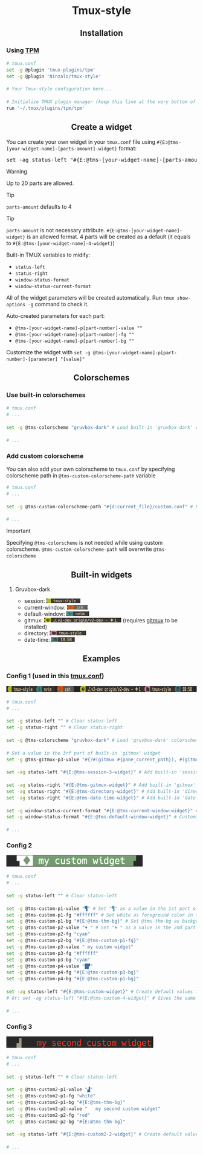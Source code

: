 <h1 align="center">Tmux-style</h1>
<h2 align="center">Installation</h2>
<h3>Using <a href='https://github.com/tmux-plugins/tpm'>TPM</a></h3>

```sh
# tmux.conf
set -g @plugin 'tmux-plugins/tpm'
set -g @plugin 'Ninzalo/tmux-style'

# Your Tmux-style configuration here...

# Initialize TMUX plugin manager (keep this line at the very bottom of tmux.conf)
run '~/.tmux/plugins/tpm/tpm'
```

<h2 align='center'>Create a widget</h2>
<p>You can create your own widget in your <code>tmux.conf</code> file using <code>#{E:@tms-[your-widget-name]-[parts-amount]-widget}</code> format:</p>
<pre>set -ag status-left "#{E:@tms-[your-widget-name]-[parts-amount]-widget}"</pre>

> [!WARNING]
> Up to 20 parts are allowed.

> [!TIP]
> `parts-amount` defaults to 4

> [!TIP]
> `parts-amount` is not necessary attribute. `#{E:@tms-[your-widget-name]-widget}` is an allowed format. 4 parts will be created as a default (it equals to `#{E:@tms-[your-widget-name]-4-widget}`)

<p>Built-in TMUX variables to midify:</p>
<ul>
    <li><code>status-left</code></li>
    <li><code>status-right</code></li>
    <li><code>window-status-format</code></li>
    <li><code>window-status-current-format</code></li>
</ul>
<p>All of the widget parameters will be created automatically. Run <code>tmux show-options -g</code> command to check it.</p>
<p>Auto-created parameters for each part:</p>
<ul>
    <li><code>@tms-[your-widget-name]-p[part-number]-value ""</code></li>
    <li><code>@tms-[your-widget-name]-p[part-number]-fg ""</code></li>
    <li><code>@tms-[your-widget-name]-p[part-number]-bg ""</code></li>
</ul>
<p>Customize the widget with <code>set -g @tms-[your-widget-name]-p[part-number]-[parameter] "[value]"</code></p>

<h2 align="center">Colorschemes</h2>
<h3>Use built-in colorschemes</h3>

```sh
# tmux.conf
# ...

set -g @tms-colorscheme "gruvbox-dark" # Load built-in 'gruvbox-dark' colorscheme [Default: gruvbox-dark]

# ...
```

<h3>Add custom colorscheme</h3>
<p>You can also add your own colorscheme to <code>tmux.conf</code> by specifying colorscheme path in <code>@tms-custom-colorscheme-path</code> variable</p>

```sh
# tmux.conf
# ...

set -g @tms-custom-colorscheme-path "#{d:current_file}/custom.conf" # Load 'custom' colorscheme

# ...
```
> [!IMPORTANT]
> Specifying `@tms-colorscheme` is not needed while using custom colorscheme. `@tms-custom-colorscheme-path` will overwrite `@tms-colorscheme`

<h2 align="center">Built-in widgets</h2>
<ol>
    <li>Gruvbox-dark</li>
    <ul>
        <li>session: <img src='./assets/session.png' height='12'/></li>
        <li>current-window: <img src='./assets/current-window.png' height='12'/></li>
        <li>default-window: <img src='./assets/default-window.png' height='12'/></li>
        <li>gitmux: <img src='./assets/gitmux.png' height='12'/> (requires <a href='https://github.com/arl/gitmux'>gitmux</a> to be installed)</li>
        <li>directory: <img src='./assets/directory.png' height='12'/></li>
        <li>date-time: <img src='./assets/date-time.png' height='12'/></li>
    </ul>
</ol>

<h2 align="center">Examples</h2>
<h3>Config 1 (used in this <a href='https://github.com/Ninzalo/dotfiles-tmux/blob/5a1c88f9f2cc05bcc50ca6963bc81588bcc0cfa1/tmux.conf#L84-L101'>tmux.conf</a>)</h3>
<img src='./assets/config1.png' height='16'/>

```sh
# tmux.conf
# ...

set -g status-left "" # Clear status-left
set -g status-right "" # Clear status-right

set -g @tms-colorscheme "gruvbox-dark" # Load 'gruvbox-dark' colorscheme [Default: gruvbox-dark]

# Set a value in the 3rf part of built-in 'gitmux' widget
set -g @tms-gitmux-p3-value "#{?#(gitmux #{pane_current_path}), #(gitmux -cfg $HOME/.config/gitmux/.gitmux.conf #{pane_current_path}),}"

set -ag status-left "#{E:@tms-session-3-widget}" # Add built-in 'session' widget to status-left with 3 parts

set -ag status-right "#{E:@tms-gitmux-widget}" # Add built-in 'gitmux' widget to status-right with default amount of parts (4)
set -ag status-right "#{E:@tms-directory-widget}" # Add built-in 'directory' widget to status-right with default amount of parts (4)
set -ag status-right "#{E:@tms-date-time-widget}" # Add built-in 'date-time' widget to status-right with default amount of parts (4)

set -g window-status-current-format "#{E:@tms-current-window-widget}" # Customize default TMUX current window widget with gruvbox-dark theme (contains 4 parts)
set -g window-status-format "#{E:@tms-default-window-widget}" # Customize default TMUX window widget with gruvbox-dark theme (contains 4 parts)

# ...
```

<h3>Config 2</h3>
<img src='./assets/config2.png' height='30'/>

```sh
# tmux.conf
# ...

set -g status-left "" # Clear status-left

set -g @tms-custom-p1-value "▜" # Set "▜" as a value in the 1st part of 'custom' widget
set -g @tms-custom-p1-fg "#ffffff" # Set white as foreground color in the 1st part of 'custom' widget
set -g @tms-custom-p1-bg "#{E:@tms-thm-bg}" # Set @tms-thm-bg as background color in the 1st part of 'custom' widget
set -g @tms-custom-p2-value "♦ " # Set "♦ " as a value in the 2nd part of 'custom' widget
set -g @tms-custom-p2-fg "cyan"
set -g @tms-custom-p2-bg "#{E:@tms-custom-p1-fg}"
set -g @tms-custom-p3-value " my custom widget"
set -g @tms-custom-p3-fg "#ffffff"
set -g @tms-custom-p3-bg "cyan"
set -g @tms-custom-p4-value "█▛"
set -g @tms-custom-p4-fg "#{E:@tms-custom-p3-bg}"
set -g @tms-custom-p4-bg "#{E:@tms-custom-p1-bg}"

set -ag status-left "#{E:@tms-custom-widget}" # Create default values for 'custom' widget with default amount of parts (4)
# Or: set -ag status-left "#{E:@tms-custom-4-widget}" # Gives the same result

# ...
```

<h3>Config 3</h3>
<img src='./assets/config3.png' height='30'/>

```sh
# tmux.conf
# ...

set -g status-left "" # Clear status-left

set -g @tms-custom2-p1-value "▟"
set -g @tms-custom2-p1-fg "white"
set -g @tms-custom2-p1-bg "#{E:@tms-thm-bg}"
set -g @tms-custom2-p2-value "   my second custom widget"
set -g @tms-custom2-p2-fg "red"
set -g @tms-custom2-p2-bg "#{E:@tms-thm-bg}"

set -ag status-left "#{E:@tms-custom2-2-widget}" # Create default values for 'custom2' widget with 2 parts

# ...
```
